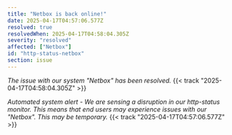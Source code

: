 ```yaml
---
title: "Netbox is back online!"
date: 2025-04-17T04:57:06.577Z
resolved: true
resolvedWhen: 2025-04-17T04:58:04.305Z
severity: "resolved"
affected: ["Netbox"]
id: "http-status-netbox"
section: issue
---
```


*The issue with our system "Netbox" has been resolved.* {{< track "2025-04-17T04:58:04.305Z" >}}

**Automated system alert* - We are sensing a disruption in our http-status monitor. This means that end users may experience issues with our "Netbox". This may be temporary.* {{< track "2025-04-17T04:57:06.577Z" >}}
